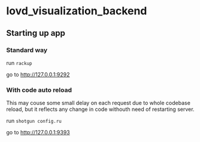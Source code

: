 # lovd_visualization_backend

## Starting up app

### Standard way

run `rackup`

go to http://127.0.0.1:9292

### With code auto reload

This may couse some small delay on each request due to whole codebase reload, but it reflects any change in code withouth need of restarting server.

run `shotgun config.ru`

go to http://127.0.0.1:9393
